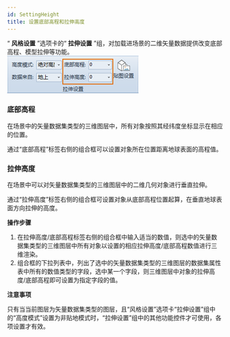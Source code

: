 ```yaml
---
id: SettingHeight
title: 设置底部高程和拉伸高度
---
```

“ **风格设置** ”选项卡的“ **拉伸设置** ”组，对加载进场景的二维矢量数据提供改变底部高程、模型拉伸等功能。  
![](img/SettingHeight.png)  
  
### 底部高程

在场景中的矢量数据集类型的三维图层中，所有对象按照其经纬度坐标显示在相应的位置。

通过“底部高程”标签右侧的组合框可以设置对象所在位置距离地球表面的高程值。

### 拉伸高度

在场景中可以对矢量数据集类型的三维图层中的二维几何对象进行垂直拉伸。

通过“拉伸高度”标签右侧的组合框可设置对象从底部高程位置起算，在垂直地球表面方向拉伸的高度。

**操作步骤**

1. 在拉伸高度/底部高程标签右侧的组合框中输入适当的数值，则选中的矢量数据集类型的三维图层中所有对象以设置的相应拉伸高度/底部高程数值进行三维渲染。
2. 组合框的下拉列表中，列出了选中的矢量数据集类型的三维图层的数据集属性表中所有的数值类型的字段，选中某一个字段，则三维图层中对象的拉伸高度/底部高程即可设置为指定字段的值。

**注意事项**

只有当当前图层为矢量数据集类型的图层，且“风格设置”选项卡“拉伸设置”组中的“高度模式”设置为非贴地模式时，“拉伸设置”组中的其他功能控件才可使用，各项设置才有效。

 


